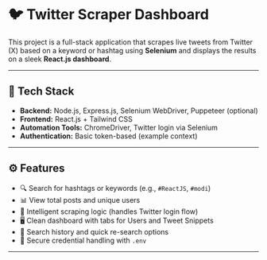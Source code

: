 # 🐦 Twitter Scraper Dashboard

This project is a full-stack application that scrapes live tweets from Twitter (X) based on a keyword or hashtag using **Selenium** and displays the results on a sleek **React.js dashboard**.

---

## 🧰 Tech Stack

- **Backend:** Node.js, Express.js, Selenium WebDriver, Puppeteer (optional)
- **Frontend:** React.js + Tailwind CSS
- **Automation Tools:** ChromeDriver, Twitter login via Selenium
- **Authentication:** Basic token-based (example context)

---

## ⚙️ Features

- 🔍 Search for hashtags or keywords (e.g., `#ReactJS`, `#modi`)
- 📊 View total posts and unique users
- 🧠 Intelligent scraping logic (handles Twitter login flow)
- 🖥️ Clean dashboard with tabs for Users and Tweet Snippets
- 🔁 Search history and quick re-search options
- 🔐 Secure credential handling with `.env`

---
